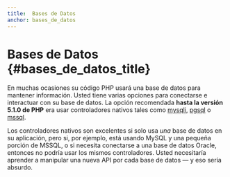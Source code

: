 ```yaml
---
title:  Bases de Datos
anchor: bases_de_datos
---
```


# Bases de Datos {#bases_de_datos_title}

En muchas ocasiones su código PHP usará una base de datos para mantener información. Usted tiene varias opciones para conectarse e interactuar con su base de datos. La opción recomendada **hasta la versión 5.1.0 de PHP** era usar controladores nativos tales como [mysqli], [pgsql] o [mssql].

Los controladores nativos son excelentes si solo usa _una_ base de datos en su aplicación, pero si, por ejemplo, está usando MySQL y una pequeña porción de MSSQL, o si necesita conectarse a una base de datos Oracle, entonces no podría usar los mismos controladores. Usted necesitaría aprender a manipular una nueva API por cada base de datos &mdash; y eso sería absurdo.

[mysqli]: http://php.net/mysqli
[pgsql]: http://php.net/pgsql
[mssql]: http://php.net/mssql

